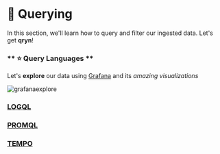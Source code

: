 # 🔎 Querying

In this section, we'll learn how to query and filter our ingested data. Let's get __qryn__!

<!-- tabs:start -->
### ** ⭐ Query Languages **
<a id=grafana></a>

Let's **explore** our data using [Grafana](guide/datasources.md) and its _amazing visualizations_

![grafanaexplore](https://user-images.githubusercontent.com/1423657/184538094-13c11500-24ef-4468-9f33-dc9d564238e3.gif)

### [LOGQL](/#/logs/query) 
### [PROMQL](/#/metrics/query)
### [TEMPO](/#/telemetry/query)

<!-- tabs:end -->
